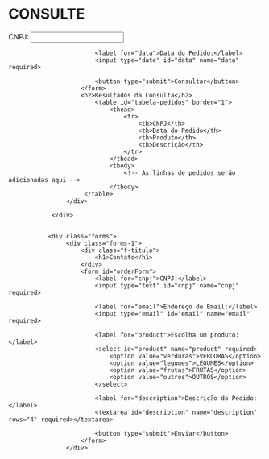 <div class="forms-2">
                        <div class="f-titulo">
                            <h1>CONSULTE</h1>
                        </div>
                        <form id="consultaForm" onsubmit="consultarPedidos(event)">
                            <label for="cnpj">CNPJ:</label>
                            <input type="text" id="cnpj" name="cnpj" required>
                
                            <label for="data">Data do Pedido:</label>
                            <input type="date" id="data" name="data" required>
                
                            <button type="submit">Consultar</button>
                        </form>
                        <h2>Resultados da Consulta</h2>
                            <table id="tabela-pedidos" border="1">
                                <thead>
                                    <tr>
                                        <th>CNPJ</th>
                                        <th>Data do Pedido</th>
                                        <th>Produto</th>
                                        <th>Descrição</th>
                                    </tr>
                                </thead>
                                <tbody>
                                    <!-- As linhas de pedidos serão adicionadas aqui -->
                                </tbody>
                         </table>
                    </div>

                </div>
               

               <div class="forms">
                    <div class="forms-1">
                        <div class="f-titulo">
                            <h1>Contato</h1>
                        </div>
                        <form id="orderForm">
                            <label for="cnpj">CNPJ:</label>
                            <input type="text" id="cnpj" name="cnpj" required>
                    
                            <label for="email">Endereço de Email:</label>
                            <input type="email" id="email" name="email" required>
                    
                            <label for="product">Escolha um produto:</label>
                            <select id="product" name="product" required>
                                <option value="verduras">VERDURAS</option>
                                <option value="legumes">LEGUMES</option>
                                <option value="frutas">FRUTAS</option>
                                <option value="outros">OUTROS</option>
                            </select>
                    
                            <label for="description">Descrição do Pedido:</label>
                            <textarea id="description" name="description" rows="4" required></textarea>
                    
                            <button type="submit">Enviar</button>
                        </form>
                    </div>